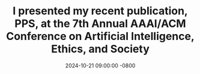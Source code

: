 ---
title: "I presented my recent publication, PPS, at the 7th Annual AAAI/ACM Conference on Artificial Intelligence, Ethics, and Society"
date: 2024-10-21 09:00:00 -0800
---
